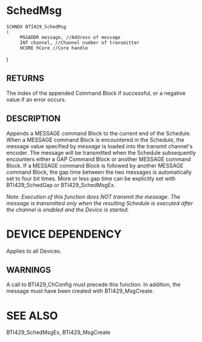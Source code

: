 # **SchedMsg**

```
SCHNDX BTI429_SchedMsg
(
     MSGADDR message, //Address of message
     INT channel, //Channel number of transmitter
     HCORE hCore //Core handle
```
)

## **RETURNS**

The index of the appended Command Block if successful, or a negative value if an error occurs.

## **DESCRIPTION**

Appends a MESSAGE command Block to the current end of the Schedule. When a MESSAGE command Block is encountered in the Schedule, the message value specified by *message* is loaded into the transmit channel's encoder. The message will be transmitted when the Schedule subsequently encounters either a GAP Command Block or another MESSAGE command Block. If a MESSAGE command Block is followed by another MESSAGE command Block, the gap time between the two messages is automatically set to four bit times. More or less gap time can be explicitly set with BTI429\_SchedGap or BTI429\_SchedMsgEx.

*Note: Execution of this function does NOT transmit the message. The message is transmitted only when the resulting Schedule is executed after the channel is enabled and the Device is started.*

# **DEVICE DEPENDENCY**

Applies to all Devices.

## **WARNINGS**

A call to BTI429\_ChConfig must precede this function. In addition, the message must have been created with BTI429\_MsgCreate.

# **SEE ALSO**

BTI429\_SchedMsgEx, BTI429\_MsgCreate
